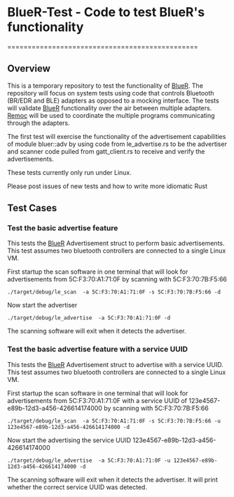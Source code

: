# BlueR-Test - Code to test BlueR's functionality
===============================================
## Overview
This is a temporary repository to test the functionality of [BlueR]. The repository will focus on system tests using code that controls Bluetooth (BR/EDR and BLE) adapters as opposed to a mocking interface. The tests will validate [BlueR] functionality over the air between multiple adapters. [Remoc] will be used to coordinate the multiple programs communicating through the adapters. 

 The first test will exercise the functionality of the advertisement capabilities of module bluer::adv by using code from le_advertise.rs to be the advertiser and scanner code pulled from gatt_client.rs to receive and verify the advertisements.

 These tests currently only run under Linux.

Please post issues of new tests and how to write more idiomatic Rust  


## Test Cases

### Test the basic advertise feature 

This tests the [BlueR] Advertisement struct to perform basic advertisements. 
This test assumes two bluetooth controllers are connected to a single Linux VM.

First startup the scan software in one terminal that will look for advertisements from 5C:F3:70:A1:71:0F by scanning with 5C:F3:70:7B:F5:66 

`./target/debug/le_scan  -a 5C:F3:70:A1:71:0F -s 5C:F3:70:7B:F5:66 -d`

Now start the advertiser

`./target/debug/le_advertise  -a 5C:F3:70:A1:71:0F -d`

The scanning software will exit when it detects the advertiser.

### Test the basic advertise feature with a service UUID

This tests the [BlueR] Advertisement struct to advertise with a service UUID.
This test assumes two bluetooth controllers are connected to a single Linux VM.

First startup the scan software in one terminal that will look for advertisements from 5C:F3:70:A1:71:0F with a service UUID of 123e4567-e89b-12d3-a456-426614174000 by scanning with 5C:F3:70:7B:F5:66 

`./target/debug/le_scan  -a 5C:F3:70:A1:71:0F -s 5C:F3:70:7B:F5:66 -u 123e4567-e89b-12d3-a456-426614174000 -d`

Now start the advertising the service UUID 123e4567-e89b-12d3-a456-426614174000

`./target/debug/le_advertise  -a 5C:F3:70:A1:71:0F -u 123e4567-e89b-12d3-a456-426614174000 -d`

The scanning software will exit when it detects the advertiser. It will print whether the correct service UUID was detected.

[BlueR]: https://github.com/bluez/bluer
[Remoc]: https://crates.io/crates/remoc